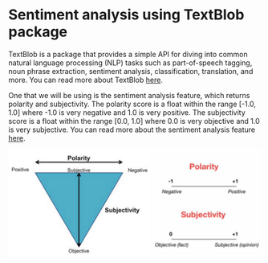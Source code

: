 # Sentiment analysis using TextBlob package

TextBlob is a package that provides a simple API for diving into common natural language processing (NLP) tasks such as part-of-speech tagging, noun phrase extraction, sentiment analysis, classification, translation, and more. You can read more about TextBlob [here](https://textblob.readthedocs.io/en/dev/). 

One that we will be using is the sentiment analysis feature, which returns polarity and subjectivity. The polarity score is a float within the range [-1.0, 1.0] where -1.0 is very negative and 1.0 is very positive. The subjectivity score is a float within the range [0.0, 1.0] where 0.0 is very objective and 1.0 is very subjective. You can read more about the sentiment analysis feature [here](https://textblob.readthedocs.io/en/dev/quickstart.html#sentiment-analysis).

![TextBlob sentiment analysis](Images/sentiment_analysis.png)
